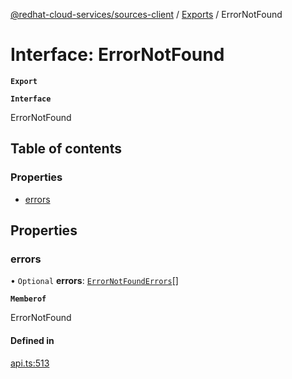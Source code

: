 [@redhat-cloud-services/sources-client](../README.md) / [Exports](../modules.md) / ErrorNotFound

# Interface: ErrorNotFound

**`Export`**

**`Interface`**

ErrorNotFound

## Table of contents

### Properties

- [errors](ErrorNotFound.md#errors)

## Properties

### errors

• `Optional` **errors**: [`ErrorNotFoundErrors`](ErrorNotFoundErrors.md)[]

**`Memberof`**

ErrorNotFound

#### Defined in

[api.ts:513](https://github.com/mkholjuraev/javascript-clients/blob/master/packages/sources/api.ts#L513)
